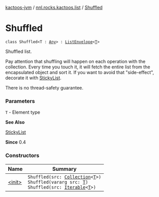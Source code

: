 [kactoos-jvm](../../index.md) / [nnl.rocks.kactoos.list](../index.md) / [Shuffled](./index.md)

# Shuffled

`class Shuffled<T : `[`Any`](https://kotlinlang.org/api/latest/jvm/stdlib/kotlin/-any/index.html)`> : `[`ListEnvelope`](../-list-envelope/index.md)`<`[`T`](index.md#T)`>`

Shuffled list.

Pay attention that shuffling will happen on each operation
with the collection. Every time you touch it, it will fetch the
entire list from the encapsulated object and sort it. If you
want to avoid that "side-effect", decorate it with
[StickyList](../-sticky-list/index.md).

There is no thread-safety guarantee.

### Parameters

`T` - Element type

**See Also**

[StickyList](../-sticky-list/index.md)

**Since**
0.4

### Constructors

| Name | Summary |
|---|---|
| [&lt;init&gt;](-init-.md) | `Shuffled(src: `[`Collection`](https://kotlinlang.org/api/latest/jvm/stdlib/kotlin.collections/-collection/index.html)`<`[`T`](index.md#T)`>)`<br>`Shuffled(vararg src: `[`T`](index.md#T)`)`<br>`Shuffled(src: `[`Iterable`](https://kotlinlang.org/api/latest/jvm/stdlib/kotlin.collections/-iterable/index.html)`<`[`T`](index.md#T)`>)` |
